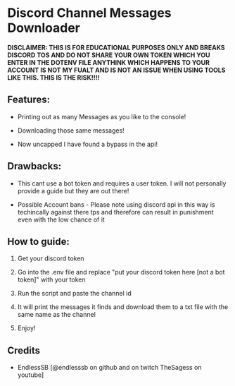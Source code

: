 # Discord Channel Messages Downloader

**DISCLAIMER: THIS IS FOR EDUCATIONAL PURPOSES ONLY AND BREAKS DISCORD TOS AND DO NOT SHARE YOUR OWN TOKEN WHICH YOU ENTER IN THE DOTENV FILE ANYTHINK WHICH HAPPENS TO YOUR ACCOUNT IS NOT MY FUALT AND IS NOT AN ISSUE WHEN USING TOOLS LIKE THIS. THIS IS THE RISK!!!!**

## Features:
- Printing out as many Messages as you like to the console!

- Downloading those same messages!

- Now uncapped I have found a bypass in the api!

## Drawbacks:
- This cant use a bot token and requires a user token. I will not personally provide a guide but they are out there!

- Possible Account bans - Please note using discord api in this way is techincally against there tps and therefore can result in punishment even with the low chance of it


## How to guide:

1. Get your discord token

2. Go into the .env file and replace "put your discord token here [not a bot token]" with your token

3. Run the script and paste the channel id

4. It will print the messages it finds and download them to a txt file with the same name as the channel

5. Enjoy!


## Credits

- EndlessSB [@endlesssb on github and on twitch TheSagess on youtube]